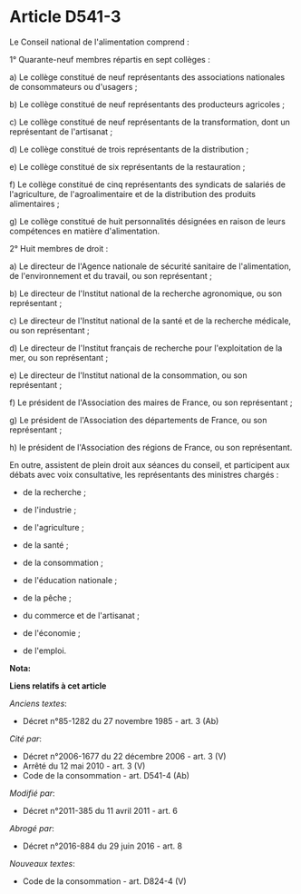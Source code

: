 # Article D541-3

Le Conseil national de l'alimentation comprend : 

1° Quarante-neuf membres répartis en sept collèges : 

a) Le collège constitué de neuf représentants des associations nationales de consommateurs ou d'usagers ; 

b) Le collège constitué de neuf représentants des producteurs agricoles ; 

c) Le collège constitué de neuf représentants de la transformation, dont un représentant de l'artisanat ; 

d) Le collège constitué de trois représentants de la distribution ; 

e) Le collège constitué de six représentants de la restauration ; 

f) Le collège constitué de cinq représentants des syndicats de salariés de l'agriculture, de l'agroalimentaire et de la
distribution des produits alimentaires ; 

g) Le collège constitué de huit personnalités désignées en raison de leurs compétences en matière d'alimentation. 

2° Huit membres de droit : 

a) Le directeur de l'Agence nationale de sécurité sanitaire de l'alimentation, de l'environnement et du travail, ou son
représentant ; 

b) Le directeur de l'Institut national de la recherche agronomique, ou son représentant ; 

c) Le directeur de l'Institut national de la santé et de la recherche médicale, ou son représentant ; 

d) Le directeur de l'Institut français de recherche pour l'exploitation de la mer, ou son représentant ; 

e) Le directeur de l'Institut national de la consommation, ou son représentant ; 

f) Le président de l'Association des maires de France, ou son représentant ; 

g) Le président de l'Association des départements de France, ou son représentant ; 

h) le président de l'Association des régions de France, ou son représentant. 

En outre, assistent de plein droit aux séances du conseil, et participent aux débats avec voix consultative, les
représentants des ministres chargés :

- de la recherche ;

- de l'industrie ;

- de l'agriculture ;

- de la santé ;

- de la consommation ;

- de l'éducation nationale ;

- de la pêche ;

- du commerce et de l'artisanat ;

- de l'économie ;

- de l'emploi.

**Nota:**



**Liens relatifs à cet article**

_Anciens textes_:

  - Décret n°85-1282 du 27 novembre 1985 - art. 3 (Ab)

_Cité par_:

  - Décret n°2006-1677 du 22 décembre 2006 - art. 3 (V)
  - Arrêté du 12 mai 2010 - art. 3 (V)
  - Code de la consommation - art. D541-4 (Ab)

_Modifié par_:

  - Décret n°2011-385 du 11 avril 2011 - art. 6

_Abrogé par_:

  - Décret n°2016-884 du 29 juin 2016 - art. 8

_Nouveaux textes_:

  - Code de la consommation - art. D824-4 (V)
